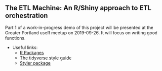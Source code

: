 ## The ETL Machine: An R/Shiny approach to ETL orchestration

Part 1 of a work-in-progress demo of this project will be presented at the Greater Portland useR meetup on 2019-09-26. It will focus on writing good functions.

* Useful links:
	* [R Packages](http://r-pkgs.had.co.nz/)
	* [The tidyverse style guide](https://style.tidyverse.org/)
	* [Styler package](https://github.com/r-lib/styler)